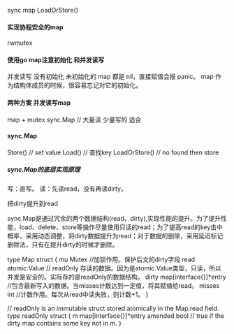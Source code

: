 


sync.map  LoadOrStore()


#### 实现协程安全的map
rwmutex

#### 使用go map注意初始化 和并发读写
并发读写 
没有初始化
未初始化的 map 都是 nil，直接赋值会报 panic。
map 作为结构体成员的时候，很容易忘记对它的初始化。 


#### 两种方案 并发读写map
map + mutex 
sync.Map  // 大量读 少量写的 适合


#### sync.Map

Store() // set value
Load()  // 查找key 
LoadOrStore() // no found then store






##### sync.Map的底层实现原理

写：直写。 读：先读read，没有再读dirty。

把dirty提升到read



sync.Map是通过冗余的两个数据结构(read、dirty),实现性能的提升。为了提升性能，load、delete、store等操作尽量使用只读的read；为了提高read的key击中概率，采用动态调整，将dirty数据提升为read；对于数据的删除，采用延迟标记删除法，只有在提升dirty的时候才删除。


type Map struct {
	mu Mutex  //加锁作用。保护后文的dirty字段
	read atomic.Value // readOnly 存读的数据。因为是atomic.Value类型，只读，所以并发是安全的。实际存的是readOnly的数据结构。
	dirty map[interface{}]*entry   //包含最新写入的数据。当misses计数达到一定值，将其赋值给read。
	misses int  //计数作用。每次从read中读失败，则计数+1。
}


// readOnly is an immutable struct stored atomically in the Map.read field.
type readOnly struct {
	m       map[interface{}]*entry
	amended bool // true if the dirty map contains some key not in m.
}




